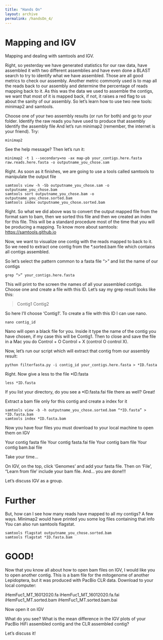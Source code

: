 ```yaml
---
title: "Hands On"
layout: archive
permalink: /handsOn_4/
---  
```


# Mapping and IGV

Mapping and dealing with samtools and IGV.

Right, so yesterday we have generated statistics for our raw data, have assembled it with two different assemblies and have even done a BLAST search to try to identify what we have assembled. Those are all good metrics to check our assembly. Another metric commonly used is to map all the reads back to our assembly and determine the percentage of reads mapping back to it. As this was the data we used to assemble the contigs, we want that most of it is mapped back, if not, it raises a red flag to us about the sanity of our assembly. So let’s learn how to use two new tools: minimap2 and samtools.

Choose one of your two assembly results (or run for both) and go to your folder.
Identify the raw reads you have used to produce that assembly
Identify the assembly file
And let’s run minimap2 (remember, the internet is your friend). Try:

  
```console  
minimap2
```  

See the help message? Then let’s run it:

```console  
minimap2 -t 1 --secondary=no -ax map-pb your_contigs.here.fasta raw.reads.here.fasta -o outputname_you_chose.sam
```  

Right. As soon as it finishes, we are going to use a tools called samtools to manipulate the output file

```console  
samtools view -h -Sb outputname_you_chose.sam -o outputname_you_chose.bam
samtools sort outputname_you_chose.bam -o outputname_you_chose.sorted.bam
Samtools index outputname_you_chose.sorted.bam
``` 
Right. So what we did above was to convert the output mapped file from the format sam to bam, then we sorted this file and then we created an index for this file. This will be a standard procedure most of the time that you will be producing a mapping. 
To know more about samtools: https://samtools.github.io

Now, we want to visualize one contig with the reads mapped to back to it. So we need to extract one contig from the *.sorted.bam file which contains all contigs assembled. 

So let’s select the pattern common to a fasta file “>” and list the name of our contigs

```console  
grep “>” your_contigs.here.fasta 
```  

This will print to the screen the names of all your assembled contigs. Choose one and create a file with this ID. Let’s say my grep result looks like this:

>Contig1
>Contig2

So here I’ll choose ‘Contig1’. To create a file with this ID I can use nano.

```console  
nano contig_id
```  

Nano will open a black file for you. Inside it type the name of the contig you have chosen, if my case this will be Contig1. Then to close and save the file in a Mac you do Control + O Control + X (control O control X). 

Now, let’s run our script which will extract that contig from our assembly result:

```console  
python filterfasta.py -i contig_id your_contigs.here.fasta > *ID.fasta
```  

Right. Now give a less to the file *ID.fasta

```console  
less *ID.fasta
```  

If you list your directory, do you see a *ID.fasta.fai file there as well? Great!

Extract a bam file only for this contig and create a index for it

```console  
samtools view -b -h outputname_you_chose.sorted.bam “*ID.fasta” > *ID.fasta.bam
samtools index *ID.fasta.bam
``` 

Now you have four files you must download to your local machine to open them on IGV

Your contig fasta file
Your contig fasta.fai file
Your contig bam file
Your contig bam.bai file

Take your time…

On IGV, on the top, click ‘Genomes’ and add your fasta file. Then on ‘File’, “Learn from file’ include your bam file. And… you are done!!!

Let’s discuss IGV as a group. 

# Further

But, how can I see how many reads have mapped to all my contigs? 
A few ways.
Minimap2 would have printed you some log files containing that info
You can also run samtools flagstat.

```console  
samtools flagstat outputname_you_chose.sorted.bam
samtools flagstat *ID.fasta.bam
``` 

# GOOD!


Now that you know all about how to open bam files on IGV, I would like you to open another contig. This is a bam file for the mitogenome of another Lepidoptera, but it was produced with PacBio CLR data. Download to your local computer:

iHemFuc1_MT_16012020.fa
iHemFuc1_MT_16012020.fa.fai
iHemFuc1_MT.sorted.bam
iHemFuc1_MT.sorted.bam.bai

Now open it on IGV

What do you see? What is the mean difference in the IGV plots of your PacBio HiFi assembled contig and the CLR assembled contig?

Let’s discuss it!


